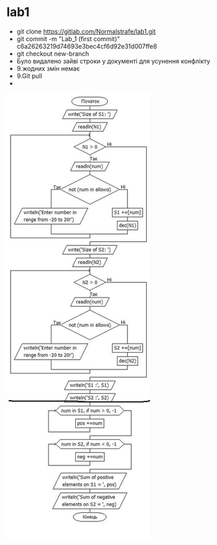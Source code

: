 # lab1


- git clone https://gitlab.com/Normalstrafe/lab1.git
- git commit -m "Lab_1 (first commit)" c6a26263219d74693e3bec4cf6d92e31d007ffe8
- git checkout new-branch
- Було видалено зайві строки у документі для усунення конфлікту
- 9.жодних змін немає
- 9.Git pull
-
![alt-text](image.jpg)
